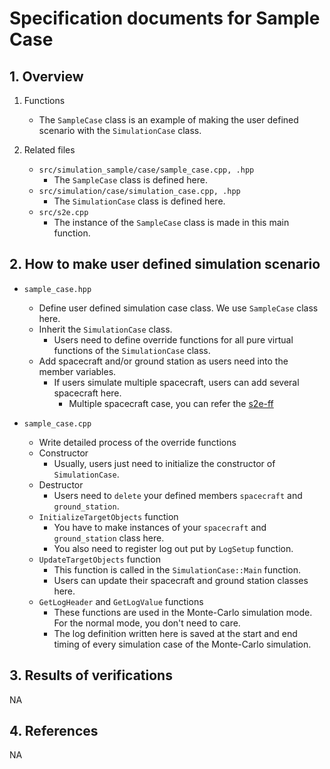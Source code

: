 # Specification documents for Sample Case

## 1.  Overview

1. Functions
   - The `SampleCase` class is an example of making the user defined scenario with the `SimulationCase` class.

2. Related files
   - `src/simulation_sample/case/sample_case.cpp, .hpp`
     - The `SampleCase` class is defined here.
   - `src/simulation/case/simulation_case.cpp, .hpp`
     - The `SimulationCase` class is defined here.
   - `src/s2e.cpp`
     - The instance of the `SampleCase` class is made in this main function.

## 2. How to make user defined simulation scenario
- `sample_case.hpp`
  - Define user defined simulation case class. We use `SampleCase` class here.
  - Inherit the `SimulationCase` class.
    - Users need to define override functions for all pure virtual functions of the `SimulationCase` class.
  - Add spacecraft and/or ground station as users need into the member variables.
    - If users simulate multiple spacecraft, users can add several spacecraft here.
      - Multiple spacecraft case, you can refer the [s2e-ff](https://github.com/ut-issl/s2e-ff)

- `sample_case.cpp`
  - Write detailed process of the override functions
  - Constructor
    - Usually, users just need to initialize the constructor of `SimulationCase`.
  - Destructor
    - Users need to `delete` your defined members `spacecraft` and `ground_station`.
  - `InitializeTargetObjects` function
    - You have to make instances of your `spacecraft` and `ground_station` class here.
    - You also need to register log out put by `LogSetup` function.
  - `UpdateTargetObjects` function
    - This function is called in the `SimulationCase::Main` function.
    - Users can update their spacecraft and ground station classes here.
  - `GetLogHeader` and `GetLogValue` functions
    - These functions are used in the Monte-Carlo simulation mode. For the normal mode, you don't need to care.
    - The log definition written here is saved at the start and end timing of every simulation case of the Monte-Carlo simulation.

## 3. Results of verifications
NA

## 4. References
NA
